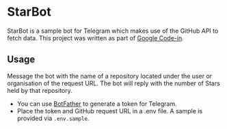 # StarBot
StarBot is a sample bot for Telegram which makes use of the GitHub API to fetch data. This project was written as part of [Google Code-in](https://codein.withgoogle.com/).

## Usage
Message the bot with the name of a repository located under the user or organisation of the request URL. The bot will reply with the number of Stars held by that repository.

 - You can use [BotFather](https://telegram.me/BotFather) to generate a token for Telegram.
 - Place the token and GitHub request URL in a .env file. A sample is provided via `.env.sample`.